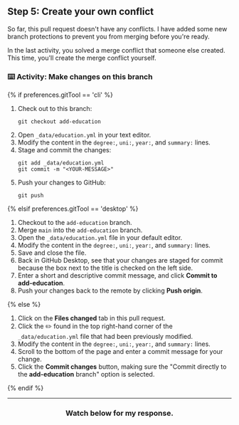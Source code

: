 ## Step 5: Create your own conflict

So far, this pull request doesn't have any conflicts. I have added some new branch protections to prevent you from merging before you're ready.

In the last activity, you solved a merge conflict that someone else created. This time, you'll create the merge conflict yourself.

### :keyboard: Activity: Make changes on this branch

{% if preferences.gitTool == 'cli' %}

1. Check out to this branch:
    ```shell
    git checkout add-education
    ```
1. Open `_data/education.yml` in your text editor.
1. Modify the content in the `degree:`, `uni:`, `year:`, and `summary:` lines.
1. Stage and commit the changes:
    ```shell
    git add _data/education.yml
    git commit -m "<YOUR-MESSAGE>"
    ```
1. Push your changes to GitHub:
    ```shell
    git push
    ```

{% elsif preferences.gitTool == 'desktop' %}

1. Checkout to the `add-education` branch.
1. Merge `main` into the `add-education` branch.
1. Open the `_data/education.yml` file in your default editor. 
1. Modify the content in the `degree:`, `uni:`, `year:`, and `summary:` lines.
1. Save and close the file.
2. Back in GitHub Desktop, see that your changes are staged for commit because the box next to the title is checked on the left side. 
1. Enter a short and descriptive commit message, and click **Commit to add-education**. 
3. Push your changes back to the remote by clicking **Push origin**.
   
{% else %}

1. Click on the **Files changed** tab in this pull request.
2. Click the :pencil2: found in the top right-hand corner of the `_data/education.yml` file that had been previously modified.
3. Modify the content in the `degree:`, `uni:`, `year:`, and `summary:` lines.
4. Scroll to the bottom of the page and enter a commit message for your change.
5. Click the **Commit changes** button, making sure the "Commit directly to the **add-education** branch" option is selected.
   
{% endif %}

<hr>
<h3 align="center">Watch below for my response.</h3>

